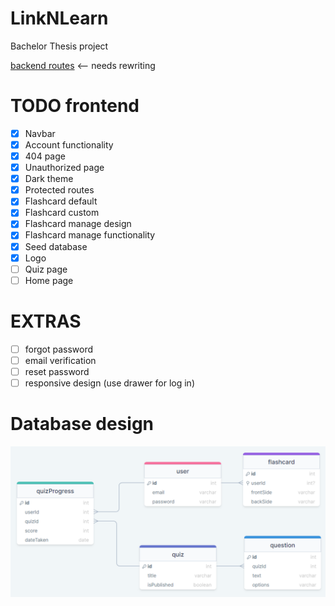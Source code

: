 # LinkNLearn

Bachelor Thesis project

[backend routes](./backend/README.md) <-- needs rewriting

# TODO frontend

-   [x] Navbar
-   [x] Account functionality
-   [x] 404 page
-   [x] Unauthorized page
-   [x] Dark theme
-   [x] Protected routes
-   [x] Flashcard default
-   [x] Flashcard custom
-   [x] Flashcard manage design
-   [x] Flashcard manage functionality
-   [x] Seed database
-   [x] Logo
-   [ ] Quiz page
-   [ ] Home page

# EXTRAS

-   [ ] forgot password
-   [ ] email verification
-   [ ] reset password
-   [ ] responsive design (use drawer for log in)

# Database design

![Database design](backend/database%20design.png)

